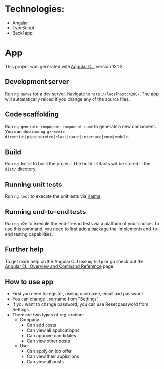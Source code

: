 # Technologies:

* Angular
* TypeScript
* Back4app

# App

This project was generated with [Angular CLI](https://github.com/angular/angular-cli) version 13.1.3.

## Development server

Run `ng serve` for a dev server. Navigate to `http://localhost:4200/`. The app will automatically reload if you change any of the source files.

## Code scaffolding

Run `ng generate component component-name` to generate a new component. You can also use `ng generate directive|pipe|service|class|guard|interface|enum|module`.

## Build

Run `ng build` to build the project. The build artifacts will be stored in the `dist/` directory.

## Running unit tests

Run `ng test` to execute the unit tests via [Karma](https://karma-runner.github.io).

## Running end-to-end tests

Run `ng e2e` to execute the end-to-end tests via a platform of your choice. To use this command, you need to first add a package that implements end-to-end testing capabilities.

## Further help

To get more help on the Angular CLI use `ng help` or go check out the [Angular CLI Overview and Command Reference](https://angular.io/cli) page.

## How to use app

* First you need to register, useing username, email and password
* You can change username from "Settings"
* If you want to change password, you can use Reset password from Settings
* There are two types of registration:
  * Company
    - Can add posts
    - Can view all applicatiopns
    - Can approve candidates 
    - Can view other posts
  * User
    - Can apply on job offer
    - Can view their appliations
    - Can view all posts

